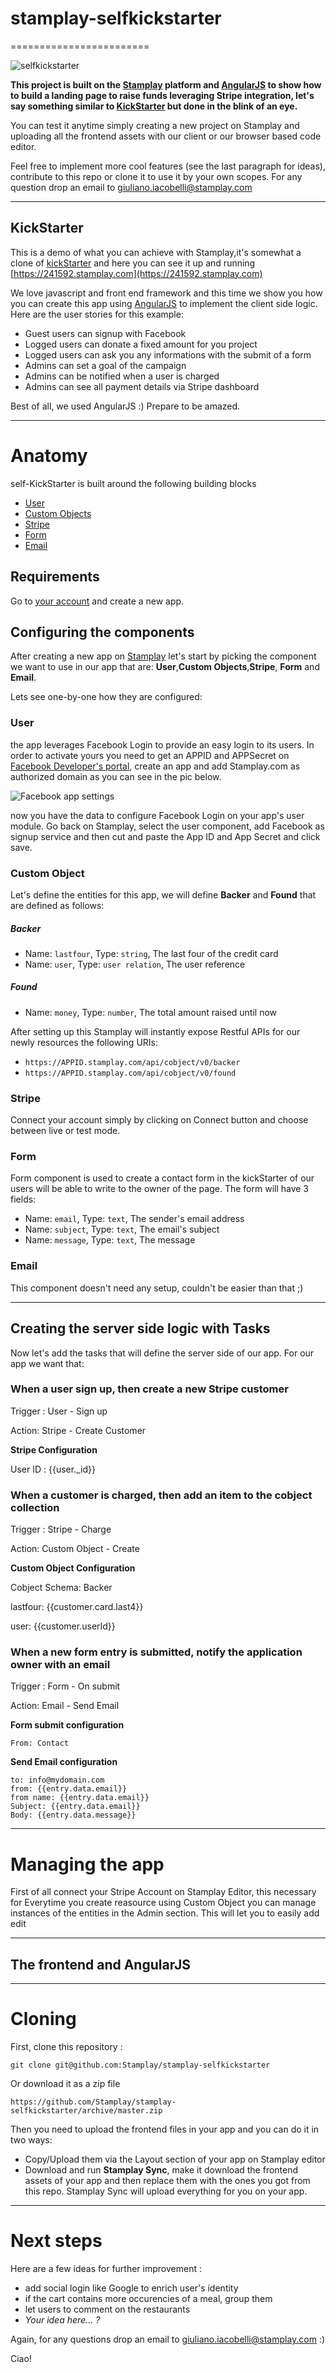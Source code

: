 # stamplay-selfkickstarter
========================

![selfkickstarter](https://www.dropbox.com/s/ny1hy7nfjiih9pz/Screenshot%202014-11-27%2010.52.53.png?dl=0 "selfkickstarter")

**This project is built on the [Stamplay](https://stamplay.com) platform and [AngularJS](http://angularjs.org) to show how to build a  landing page to raise funds leveraging Stripe integration,
let's say something similar to [KickStarter](http://kickstarter.com) but done in the blink of an eye.**

You can test it anytime simply creating a new project on Stamplay and uploading all the frontend assets with our client or our browser based code editor. 

Feel free to implement more cool features (see the last paragraph for ideas), contribute to this repo or clone it to use it by your own scopes. For any question drop an email to [giuliano.iacobelli@stamplay.com](mailto:giuliano.iacobelli@stamplay.com)

-----------------------
## KickStarter

This is a demo of what you can achieve with Stamplay,it's somewhat a clone of [kickStarter](http://kickstarter.com) and here you can see it up and running [https://241592.stamplay.com](https://241592.stamplay.com)

We love javascript and front end framework and this time we show you how you can create this app using [AngularJS](http://angularjs.org) to implement the client side logic. Here are the user stories for this example:

* Guest users can signup with Facebook
* Logged users can donate a fixed amount for you project
* Logged users can ask you any informations with the submit of a form
* Admins can set a goal of the campaign 
* Admins can be notified when a user is charged
* Admins can see all payment details via Stripe dashboard

Best of all, we used AngularJS :) Prepare to be amazed.

-----------------------
# Anatomy

self-KickStarter is built around the following building blocks

* [User](http://stamplay.readme.io/v0/docs/user-component)
* [Custom Objects](http://stamplay.readme.io/v0/docs/working-with-custom-object)
* [Stripe](http://stamplay.readme.io/v0/docs/description)
* [Form](http://stamplay.readme.io/v0/docs/working-with-form)
* [Email](http://stamplay.readme.io/v0/docs/working-with-email)


## Requirements

Go to [your account](http://editor.stamplay.com/apps) and create a new app.


## Configuring the components

After creating a new app on [Stamplay](https://editor.stamplay.com) let's start by picking the component we want to use in our app that are: **User**,**Custom Objects**,**Stripe**, **Form** and  **Email**.

Lets see one-by-one how they are configured:

### User
the app leverages Facebook Login to provide an easy login to its users. In order to activate yours you need to get an APPID and APPSecret on [Facebook Developer's portal](http://developers.facebook.com/apps), create an app and add Stamplay.com as authorized domain as you can see in the pic below. 

![Facebook app settings](http://blog.stamplay.com/wp-content/uploads/2014/07/Schermata-2014-07-22-alle-17.43.24.png "Facebook app settings")

now you have the data to configure Facebook Login on your app's user module. Go back on Stamplay, select the user component, add Facebook as signup service and then cut and paste the App ID and App Secret and click save.


### Custom Object
Let's define the entities for this app, we will define **Backer** and **Found** that are defined as follows:

##### Backer

* Name: `lastfour`, Type: `string`, The last four of the credit card
* Name: `user`, Type: `user relation`, The user reference 

##### Found

* Name: `money`, Type: `number`, The total amount raised until now

After setting up this Stamplay will instantly expose Restful APIs for our newly resources the following URIs: 

* `https://APPID.stamplay.com/api/cobject/v0/backer`
* `https://APPID.stamplay.com/api/cobject/v0/found`

### Stripe

Connect your account simply by clicking on Connect button and choose between live or test mode.   

### Form

Form component is used to create a contact form in the kickStarter of our users will be able to write to the owner of the page. The form will have 3 fields:

* Name: `email`, Type: `text`, The sender's email address
* Name: `subject`, Type: `text`, The email's subject 
* Name: `message`, Type: `text`, The message

### Email
This component doesn't need any setup, couldn't be easier than that ;)

-----------------------


## Creating the server side logic with Tasks

Now let's add the tasks that will define the server side of our app. For our app we want that:

### When a user sign up, then create a new Stripe customer 

Trigger : User - Sign up

Action: Stripe - Create Customer

**Stripe Configuration**

User ID : {{user._id}}


### When a customer is charged, then add an item to the cobject collection 


Trigger : Stripe - Charge

Action: Custom Object - Create 

**Custom Object Configuration**

Cobject Schema: Backer

lastfour:  {{customer.card.last4}}

user: {{customer.userId}}

### When a new form entry is submitted, notify the application owner with an email

Trigger : Form - On submit

Action: Email - Send Email

**Form submit configuration**

	From: Contact

**Send Email configuration**

	to: info@mydomain.com 
	from: {{entry.data.email}} 
	from name: {{entry.data.email}} 
	Subject: {{entry.data.email}}
	Body: {{entry.data.message}}

_______________________________


# Managing the app

First of all connect your Stripe Account on Stamplay Editor, this necessary for 
Everytime you create reasource using Custom Object you can manage instances of the entities in the Admin section. This will let you to easily add edit 

-----------------------

## The frontend and AngularJS





-----------------------

# Cloning

First, clone this repository :

    git clone git@github.com:Stamplay/stamplay-selfkickstarter
    
Or download it as a zip file
	
	https://github.com/Stamplay/stamplay-selfkickstarter/archive/master.zip 

Then you need to upload the frontend files in your app and you can do it in two ways:

* Copy/Upload them via the Layout section of your app on Stamplay editor
* Download and run **Stamplay Sync**, make it download the frontend assets of your app and then replace them with the ones you got from this repo. Stamplay Sync will upload everything for you on your app.


-----------------------
# Next steps

Here are a few ideas for further improvement :

* add social login like Google to enrich user's identity
* if the cart contains more occurencies of a meal, group them
* let users to comment on the restaurants
* _Your idea here… ?_

Again, for any questions drop an email to [giuliano.iacobelli@stamplay.com](mailto:giuliano.iacobelli@stamplay.com) :)

Ciao!
